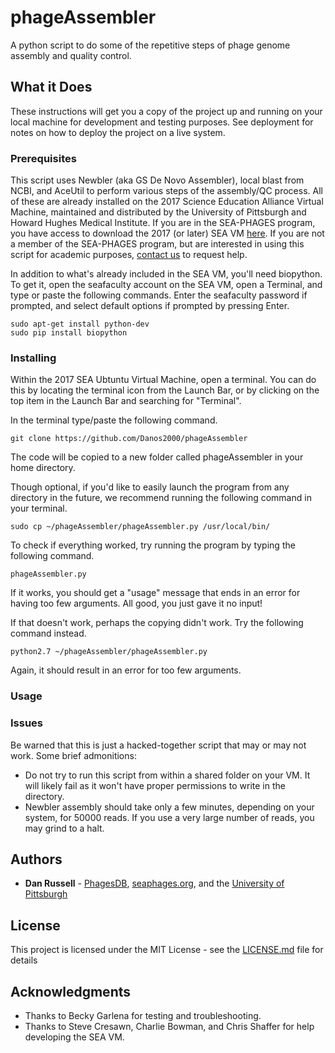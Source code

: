 # phageAssembler
A python script to do some of the repetitive steps of phage genome assembly and quality control.

## What it Does

These instructions will get you a copy of the project up and running on your local machine for development and testing purposes. See deployment for notes on how to deploy the project on a live system.

### Prerequisites

This script uses Newbler (aka GS De Novo Assembler), local blast from NCBI, and AceUtil to perform various steps of the assembly/QC process.  All of these are already installed on the 2017 Science Education Alliance Virtual Machine, maintained and distributed by the University of Pittsburgh and Howard Hughes Medical Institute.  If you are in the SEA-PHAGES program, you have access to download the 2017 (or later) SEA VM [here](http://seaphages.org/software/virtualmachine/).  If you are not a member of the SEA-PHAGES program, but are interested in using this script for academic purposes, [contact us](http://seaphages.org/contact/) to request help.

In addition to what's already included in the SEA VM, you'll need biopython.  To get it, open the seafaculty account on the SEA VM, open a Terminal, and type or paste the following commands.  Enter the seafaculty password if prompted, and select default options if prompted by pressing Enter.

```
sudo apt-get install python-dev
sudo pip install biopython
```

### Installing

Within the 2017 SEA Ubtuntu Virtual Machine, open a terminal.  You can do this by locating the terminal icon from the Launch Bar, or by clicking on the top item in the Launch Bar and searching for "Terminal".

In the terminal type/paste the following command.

```
git clone https://github.com/Danos2000/phageAssembler
```

The code will be copied to a new folder called phageAssembler in your home directory.

Though optional, if you'd like to easily launch the program from any directory in the future, we recommend running the following command in your terminal.

```
sudo cp ~/phageAssembler/phageAssembler.py /usr/local/bin/
```

To check if everything worked, try running the program by typing the following command.

```
phageAssembler.py
```

If it works, you should get a "usage" message that ends in an error for having too few arguments.  All good, you just gave it no input!

If that doesn't work, perhaps the copying didn't work.  Try the following command instead.

```
python2.7 ~/phageAssembler/phageAssembler.py
```

Again, it should result in an error for too few arguments.

### Usage



### Issues

Be warned that this is just a hacked-together script that may or may not work.  Some brief admonitions:

* Do not try to run this script from within a shared folder on your VM.  It will likely fail as it won't have proper permissions to write in the directory.
* Newbler assembly should take only a few minutes, depending on your system, for 50000 reads.  If you use a very large number of reads, you may grind to a halt.

## Authors

* **Dan Russell** - [PhagesDB](http://phagesdb.org/), [seaphages.org](http://seaphages.org/), and the [University of Pittsburgh](http://www.biology.pitt.edu/person/daniel-russell)

## License

This project is licensed under the MIT License - see the [LICENSE.md](LICENSE.md) file for details

## Acknowledgments

* Thanks to Becky Garlena for testing and troubleshooting.
* Thanks to Steve Cresawn, Charlie Bowman, and Chris Shaffer for help developing the SEA VM.

